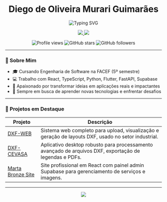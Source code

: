 <h1 align="center"> Diego de Oliveira Murari Guimarães </h1>

<p align="center">
  <img src="https://readme-typing-svg.demolab.com?font=Fira+Code&weight=600&size=24&pause=1000&color=F75590&center=true&vCenter=true&width=435&lines=Desenvolvedor+Web+e+Mobile;Engenharia+de+Software+na+FACEF;Apaixonado+por+resolver+problemas;Sempre+aprendendo+e+evoluindo" alt="Typing SVG" />
</p>

<p align="center">
  <a href="https://www.linkedin.com/in/diegomurari/">
    <img src="https://img.shields.io/badge/-LinkedIn-0A66C2?logo=linkedin&logoColor=white&style=for-the-badge" />
  </a>
  <a href="https://github.com/DiegoMurari">
    <img src="https://img.shields.io/badge/-GitHub-181717?logo=github&logoColor=white&style=for-the-badge" />
  </a>
</p>

<p align="center">
  <img src="https://komarev.com/ghpvc/?username=DiegoMurari&style=for-the-badge" alt="Profile views" />
  <img src="https://img.shields.io/github/stars/DiegoMurari?style=for-the-badge" alt="GitHub stars" />
  <img src="https://img.shields.io/github/followers/DiegoMurari?style=for-the-badge" alt="GitHub followers" />
</p>

---

### 🌟 Sobre Mim

- 🎓 Cursando Engenharia de Software na FACEF (5º semestre)  
- 💻 Trabalho com React, TypeScript, Python, Flutter, FastAPI, Supabase  
- 🚀 Apaixonado por transformar ideias em aplicações reais e impactantes  
- 🌱 Sempre em busca de aprender novas tecnologias e enfrentar desafios

---

### 💼 Projetos em Destaque

| Projeto | Descrição |
|--------|-----------|
| [DXF-WEB](https://github.com/DiegoMurari/dxf-web) | Sistema web completo para upload, visualização e geração de layouts DXF, usado no setor industrial. |
| [DXF-CEVASA](https://github.com/DiegoMurari/dxf-cevasa) | Aplicativo desktop robusto para processamento avançado de arquivos DXF, exportação de legendas e PDFs. |
| [Marta Bronze Site](https://github.com/DiegoMurari/marta-bronze) | Site profissional em React com painel admin Supabase para gerenciamento de serviços e imagens. |

---

<p align="center">
  <img src="https://github-readme-stats.vercel.app/api?username=DiegoMurari&show_icons=true&theme=radical" />
</p>
